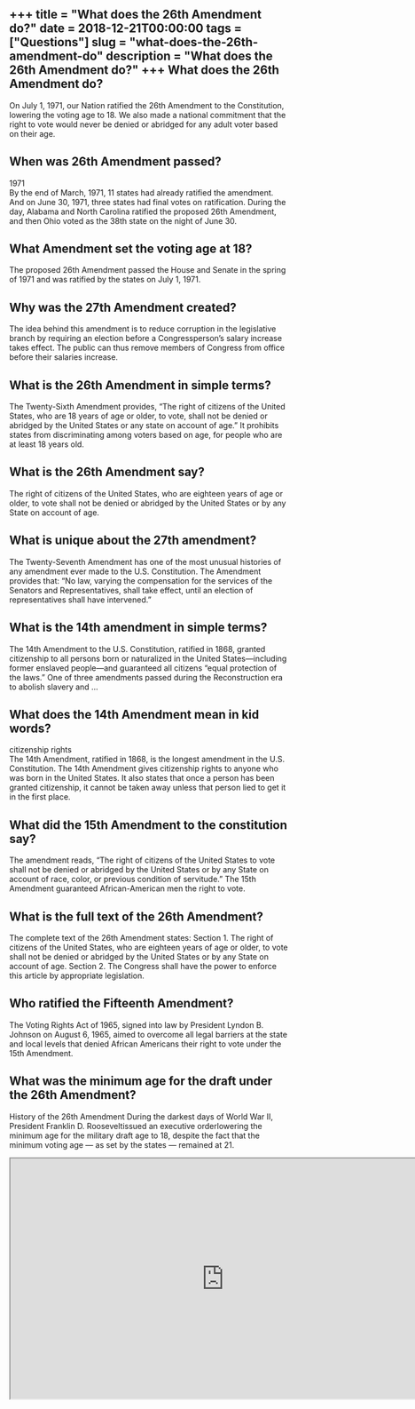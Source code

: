 +++
title = "What does the 26th Amendment do?"
date = 2018-12-21T00:00:00
tags = ["Questions"]
slug = "what-does-the-26th-amendment-do"
description = "What does the 26th Amendment do?"
+++
What does the 26th Amendment do?
--------------------------------

On July 1, 1971, our Nation ratified the 26th Amendment to the Constitution, lowering the voting age to 18. We also made a national commitment that the right to vote would never be denied or abridged for any adult voter based on their age.

When was 26th Amendment passed?
-------------------------------

1971  
By the end of March, 1971, 11 states had already ratified the amendment. And on June 30, 1971, three states had final votes on ratification. During the day, Alabama and North Carolina ratified the proposed 26th Amendment, and then Ohio voted as the 38th state on the night of June 30.

What Amendment set the voting age at 18?
----------------------------------------

The proposed 26th Amendment passed the House and Senate in the spring of 1971 and was ratified by the states on July 1, 1971.

Why was the 27th Amendment created?
-----------------------------------

The idea behind this amendment is to reduce corruption in the legislative branch by requiring an election before a Congressperson’s salary increase takes effect. The public can thus remove members of Congress from office before their salaries increase.

What is the 26th Amendment in simple terms?
-------------------------------------------

The Twenty-Sixth Amendment provides, “The right of citizens of the United States, who are 18 years of age or older, to vote, shall not be denied or abridged by the United States or any state on account of age.” It prohibits states from discriminating among voters based on age, for people who are at least 18 years old.

What is the 26th Amendment say?
-------------------------------

The right of citizens of the United States, who are eighteen years of age or older, to vote shall not be denied or abridged by the United States or by any State on account of age.

What is unique about the 27th amendment?
----------------------------------------

The Twenty-Seventh Amendment has one of the most unusual histories of any amendment ever made to the U.S. Constitution. The Amendment provides that: “No law, varying the compensation for the services of the Senators and Representatives, shall take effect, until an election of representatives shall have intervened.”

What is the 14th amendment in simple terms?
-------------------------------------------

The 14th Amendment to the U.S. Constitution, ratified in 1868, granted citizenship to all persons born or naturalized in the United States—including former enslaved people—and guaranteed all citizens “equal protection of the laws.” One of three amendments passed during the Reconstruction era to abolish slavery and …

What does the 14th Amendment mean in kid words?
-----------------------------------------------

citizenship rights  
The 14th Amendment, ratified in 1868, is the longest amendment in the U.S. Constitution. The 14th Amendment gives citizenship rights to anyone who was born in the United States. It also states that once a person has been granted citizenship, it cannot be taken away unless that person lied to get it in the first place.

What did the 15th Amendment to the constitution say?
----------------------------------------------------

The amendment reads, “The right of citizens of the United States to vote shall not be denied or abridged by the United States or by any State on account of race, color, or previous condition of servitude.” The 15th Amendment guaranteed African-American men the right to vote.

What is the full text of the 26th Amendment?
--------------------------------------------

The complete text of the 26th Amendment states: Section 1. The right of citizens of the United States, who are eighteen years of age or older, to vote shall not be denied or abridged by the United States or by any State on account of age. Section 2. The Congress shall have the power to enforce this article by appropriate legislation.

Who ratified the Fifteenth Amendment?
-------------------------------------

The Voting Rights Act of 1965, signed into law by President Lyndon B. Johnson on August 6, 1965, aimed to overcome all legal barriers at the state and local levels that denied African Americans their right to vote under the 15th Amendment.

What was the minimum age for the draft under the 26th Amendment?
----------------------------------------------------------------

History of the 26th Amendment During the darkest days of World War II, President Franklin D. Rooseveltissued an executive orderlowering the minimum age for the military draft age to 18, despite the fact that the minimum voting age — as set by the states — remained at 21.

<iframe allow="accelerometer; autoplay; clipboard-write; encrypted-media; gyroscope; picture-in-picture" allowfullscreen="" class="__youtube_prefs__  epyt-is-override  no-lazyload" data-no-lazy="1" data-origheight="433" data-origwidth="770" data-skipgform_ajax_framebjll="" height="433" id="_ytid_27345" loading="lazy" src="https://www.youtube.com/embed/P9VdyPbbzlI?enablejsapi=1&autoplay=0&cc_load_policy=0&cc_lang_pref=&iv_load_policy=1&loop=0&modestbranding=0&rel=1&fs=1&playsinline=0&autohide=2&theme=dark&color=red&controls=1&" title="YouTube player" width="770"></iframe>